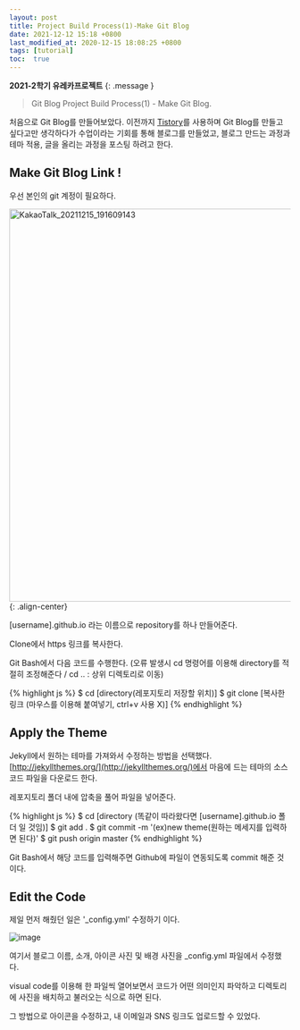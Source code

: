 ```yaml
---
layout: post
title: Project Build Process(1)-Make Git Blog
date: 2021-12-12 15:18 +0800
last_modified_at: 2020-12-15 18:08:25 +0800
tags: [tutorial]
toc:  true
---
```

**2021-2학기 유레카프로젝트**
{: .message }
>Git Blog Project Build Process(1) - Make Git Blog.

처음으로 Git Blog를 만들어보았다.
이전까지 [Tistory](https://yuni01.tistory.com/)를 사용하며 Git Blog를 만들고 싶다고만 생각하다가 수업이라는 기회를 통해 블로그를 만들었고, 블로그 만드는 과정과 테마 적용, 글을 올리는 과정을 포스팅 하려고 한다.


## Make Git Blog Link !

우선 본인의 git 계정이 필요하다.

<img width="703" alt="KakaoTalk_20211215_191609143" src="https://user-images.githubusercontent.com/77826769/146168232-56b9f92b-7d01-40da-a3ce-12fffaf0399d.png">{: .align-center}

[username].github.io 라는 이름으로 repository를 하나 만들어준다.

Clone에서 https 링크를 복사한다.

Git Bash에서 다음 코드를 수행한다.
(오류 발생시 cd 명령어를 이용해 directory를 적절히 조정해준다 / cd .. : 상위 디렉토리로 이동)


{% highlight js %}
$ cd [directory(레포지토리 저장할 위치)]
$ git clone [복사한 링크 (마우스를 이용해 붙여넣기, ctrl+v 사용 X)]
{% endhighlight %}


## Apply the Theme

Jekyll에서 원하는 테마를 가져와서 수정하는 방법을 선택했다.
[http://jekyllthemes.org/](http://jekyllthemes.org/)에서 마음에 드는 테마의 소스코드 파일을 다운로드 한다.

레포지토리 폴더 내에 압축을 풀어 파일을 넣어준다.

{% highlight js %}
$ cd [directory (똑같이 따라왔다면 [username].github.io 폴더 일 것임)]
$ git add .
$ git commit -m '(ex)new theme(원하는 메세지를 입력하면 된다)'
$ git push origin master
{% endhighlight %}

Git Bash에서 해당 코드를 입력해주면
Github에 파일이 연동되도록 commit 해준 것이다.


## Edit the Code

제일 먼저 해줬던 일은 '_config.yml' 수정하기 이다.


![image]("https://user-images.githubusercontent.com/77826769/146174626-35cebdeb-ac7f-4496-9cfd-657aa927e349.png")

여기서 블로그 이름, 소개, 아이콘 사진 및 배경 사진을 _config.yml 파일에서 수정했다.

visual code를 이용해 한 파일씩 열어보면서 코드가 어떤 의미인지 파악하고 디렉토리에 사진을 배치하고 불러오는 식으로 하면 된다.

그 방법으로 아이콘을 수정하고, 내 이메일과 SNS 링크도 업로드할 수 있었다.
